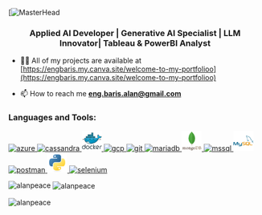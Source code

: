 [![MasterHead]([https://scontent.fybz1-1.fna.fbcdn.net/v/t39.30808-6/474480186_540406729047573_3642247704818191495_n.jpg?_nc_cat=110&ccb=1-7&_nc_sid=6ee11a&_nc_ohc=7a0FFXbGgacQ7kNvgFmyGng&_nc_zt=23&_nc_ht=scontent.fybz1-1.fna&_nc_gid=AbDL93MsRfcg7CkqfW4JK53&oh=00_AYBFVwuDtIxWG9dDGzMtA7uTcXQbUhubc3TkpcKC8c74DQ&oe=67947A80](https://emeritus.org/wp-content/uploads/sites/3/2022/02/pc-data-science.jpg))
<h3 align="center">Applied AI Developer | Generative AI Specialist | LLM Innovator| Tableau & PowerBI Analyst</h3>

- 👨‍💻 All of my projects are available at [https://engbaris.my.canva.site/welcome-to-my-portfolioo](https://engbaris.my.canva.site/welcome-to-my-portfolioo)

- 📫 How to reach me **eng.baris.alan@gmail.com**
<p align="left">
</p>

<h3 align="left">Languages and Tools:</h3>
<p align="left"> <a href="https://azure.microsoft.com/en-in/" target="_blank" rel="noreferrer"> <img src="https://www.vectorlogo.zone/logos/microsoft_azure/microsoft_azure-icon.svg" alt="azure" width="40" height="40"/> </a> <a href="https://cassandra.apache.org/" target="_blank" rel="noreferrer"> <img src="https://www.vectorlogo.zone/logos/apache_cassandra/apache_cassandra-icon.svg" alt="cassandra" width="40" height="40"/> </a> <a href="https://www.docker.com/" target="_blank" rel="noreferrer"> <img src="https://raw.githubusercontent.com/devicons/devicon/master/icons/docker/docker-original-wordmark.svg" alt="docker" width="40" height="40"/> </a> <a href="https://cloud.google.com" target="_blank" rel="noreferrer"> <img src="https://www.vectorlogo.zone/logos/google_cloud/google_cloud-icon.svg" alt="gcp" width="40" height="40"/> </a> <a href="https://git-scm.com/" target="_blank" rel="noreferrer"> <img src="https://www.vectorlogo.zone/logos/git-scm/git-scm-icon.svg" alt="git" width="40" height="40"/> </a> <a href="https://mariadb.org/" target="_blank" rel="noreferrer"> <img src="https://www.vectorlogo.zone/logos/mariadb/mariadb-icon.svg" alt="mariadb" width="40" height="40"/> </a> <a href="https://www.mongodb.com/" target="_blank" rel="noreferrer"> <img src="https://raw.githubusercontent.com/devicons/devicon/master/icons/mongodb/mongodb-original-wordmark.svg" alt="mongodb" width="40" height="40"/> </a> <a href="https://www.microsoft.com/en-us/sql-server" target="_blank" rel="noreferrer"> <img src="https://www.svgrepo.com/show/303229/microsoft-sql-server-logo.svg" alt="mssql" width="40" height="40"/> </a> <a href="https://www.mysql.com/" target="_blank" rel="noreferrer"> <img src="https://raw.githubusercontent.com/devicons/devicon/master/icons/mysql/mysql-original-wordmark.svg" alt="mysql" width="40" height="40"/> </a> <a href="https://postman.com" target="_blank" rel="noreferrer"> <img src="https://www.vectorlogo.zone/logos/getpostman/getpostman-icon.svg" alt="postman" width="40" height="40"/> </a> <a href="https://www.python.org" target="_blank" rel="noreferrer"> <img src="https://raw.githubusercontent.com/devicons/devicon/master/icons/python/python-original.svg" alt="python" width="40" height="40"/> </a> <a href="https://www.selenium.dev" target="_blank" rel="noreferrer"> <img src="https://raw.githubusercontent.com/detain/svg-logos/780f25886640cef088af994181646db2f6b1a3f8/svg/selenium-logo.svg" alt="selenium" width="40" height="40"/> </a> </p>

<p><img align="left" src="https://github-readme-stats.vercel.app/api/top-langs?username=alanpeace&show_icons=true&locale=en&layout=compact" alt="alanpeace" /></p>

<p>&nbsp;<img align="center" src="https://github-readme-stats.vercel.app/api?username=alanpeace&show_icons=true&locale=en" alt="alanpeace" /></p>

<p><img align="center" src="https://github-readme-streak-stats.herokuapp.com/?user=alanpeace&" alt="alanpeace" /></p>
